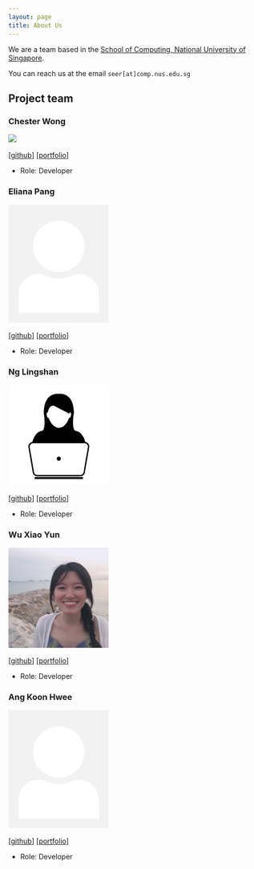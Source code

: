 ```yaml
---
layout: page
title: About Us
---
```


We are a team based in the [School of Computing, National University of Singapore](http://www.comp.nus.edu.sg).

You can reach us at the email `seer[at]comp.nus.edu.sg`

## Project team

### Chester Wong

<img src="images/chesterwongz.png" width="200px">

[[github](https://github.com/Chesterwongz)]
[[portfolio](team/johndoe.md)]

* Role: Developer

### Eliana Pang

<img src="images/eeliana.png" width="200px">

[[github](http://github.com/eeliana)]
[[portfolio](team/johndoe.md)]

* Role: Developer

### Ng Lingshan

<img src="images/lingshanng.png" width="200px">

[[github](http://github.com/lingshanng)] [[portfolio](team/johndoe.md)]

* Role: Developer

### Wu Xiao Yun

<img src="images/xiaoyunnn.png" width="200px">

[[github](http://github.com/Xiaoyunnn)]
[[portfolio](team/johndoe.md)]

* Role: Developer

### Ang Koon Hwee

<img src="images/angkoonhwee.png" width="200px">

[[github](http://github.com/angkoonhwee)]
[[portfolio](team/johndoe.md)]

* Role: Developer
